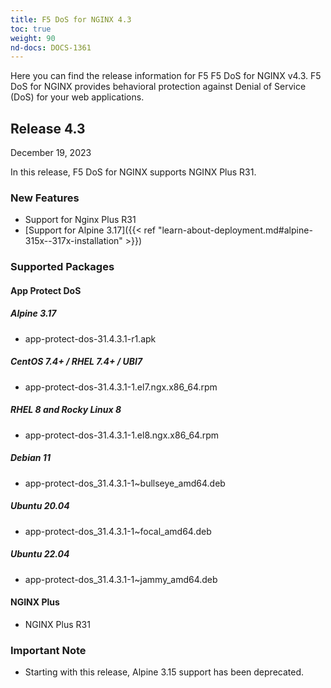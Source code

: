 ```yaml
---
title: F5 DoS for NGINX 4.3
toc: true
weight: 90
nd-docs: DOCS-1361
---
```


Here you can find the release information for F5 F5 DoS for NGINX v4.3. F5 DoS for NGINX provides behavioral protection against Denial of Service (DoS) for your web applications.

## Release 4.3

December 19, 2023

In this release, F5 DoS for NGINX supports NGINX Plus R31.

### New Features

- Support for Nginx Plus R31
- [Support for Alpine 3.17]({{< ref "learn-about-deployment.md#alpine-315x--317x-installation" >}})


### Supported Packages

#### App Protect DoS

##### Alpine 3.17

- app-protect-dos-31.4.3.1-r1.apk

##### CentOS 7.4+ / RHEL 7.4+ / UBI7

- app-protect-dos-31.4.3.1-1.el7.ngx.x86_64.rpm

##### RHEL 8 and Rocky Linux 8

- app-protect-dos-31.4.3.1-1.el8.ngx.x86_64.rpm

##### Debian 11

- app-protect-dos_31.4.3.1-1~bullseye_amd64.deb

##### Ubuntu 20.04

- app-protect-dos_31.4.3.1-1~focal_amd64.deb

##### Ubuntu 22.04

- app-protect-dos_31.4.3.1-1~jammy_amd64.deb


#### NGINX Plus

- NGINX Plus R31


### Important Note

- Starting with this release, Alpine 3.15 support has been deprecated.
